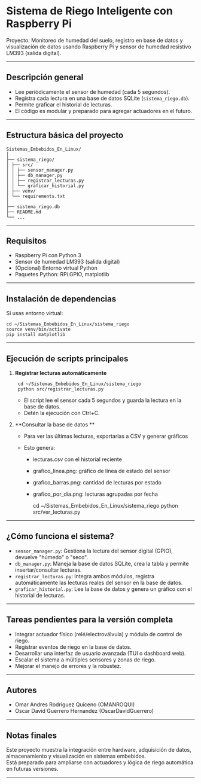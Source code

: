 # Sistema de Riego Inteligente con Raspberry Pi

Proyecto: Monitoreo de humedad del suelo, registro en base de datos y visualización de datos usando Raspberry Pi y sensor de humedad resistivo LM393 (salida digital).

---

## Descripción general

- Lee periódicamente el sensor de humedad (cada 5 segundos).
- Registra cada lectura en una base de datos SQLite (`sistema_riego.db`).
- Permite graficar el historial de lecturas.
- El código es modular y preparado para agregar actuadores en el futuro.

---

## Estructura básica del proyecto
 ```
Sistemas_Embebidos_En_Linux/
│
├── sistema_riego/
│ ├── src/
│ │ ├── sensor_manager.py
│ │ ├── db_manager.py
│ │ ├── registrar_lecturas.py
│ │ └── graficar_historial.py
│ ├── venv/
│ └── requirements.txt
│
├── sistema_riego.db
├── README.md
└── ...
 ```
---

## Requisitos

- Raspberry Pi con Python 3
- Sensor de humedad LM393 (salida digital)
- (Opcional) Entorno virtual Python
- Paquetes Python: RPi.GPIO, matplotlib

---

## Instalación de dependencias

Si usas entorno virtual:

    cd ~/Sistemas_Embebidos_En_Linux/sistema_riego
    source venv/bin/activate
    pip install matplotlib

---

## Ejecución de scripts principales

1. **Registrar lecturas automáticamente**

        cd ~/Sistemas_Embebidos_En_Linux/sistema_riego
        python src/registrar_lecturas.py

    - El script lee el sensor cada 5 segundos y guarda la lectura en la base de datos.
    - Detén la ejecución con Ctrl+C.

2. **Consultar la base de datos **
    - Para ver las últimas lecturas, exportarlas a CSV y generar gráficos
    - Esto genera:

       - lecturas.csv con el historial reciente
       - grafico_linea.png: gráfico de línea de estado del sensor
       - grafico_barras.png: cantidad de lecturas por estado
       - grafico_por_dia.png: lecturas agrupadas por fecha

         cd ~/Sistemas_Embebidos_En_Linux/sistema_riego
	 python src/ver_lecturas.py
---

## ¿Cómo funciona el sistema?

- `sensor_manager.py`: Gestiona la lectura del sensor digital (GPIO), devuelve "húmedo" o "seco".
- `db_manager.py`: Maneja la base de datos SQLite, crea la tabla y permite insertar/consultar lecturas.
- `registrar_lecturas.py`: Integra ambos módulos, registra automáticamente las lecturas reales del sensor en la base de datos.
- `graficar_historial.py`: Lee la base de datos y genera un gráfico con el historial de lecturas.

---

## Tareas pendientes para la versión completa

- Integrar actuador físico (relé/electroválvula) y módulo de control de riego.
- Registrar eventos de riego en la base de datos.
- Desarrollar una interfaz de usuario avanzada (TUI o dashboard web).
- Escalar el sistema a múltiples sensores y zonas de riego.
- Mejorar el manejo de errores y la robustez.

---

## Autores

- Omar Andres Rodriguez Quiceno (OMANROQUI)
- Oscar David Guerrero Hernandez (OscarDavidGuerrero)

---

## Notas finales

Este proyecto muestra la integración entre hardware, adquisición de datos, almacenamiento y visualización en sistemas embebidos.  
Está preparado para ampliarse con actuadores y lógica de riego automática en futuras versiones.

---
